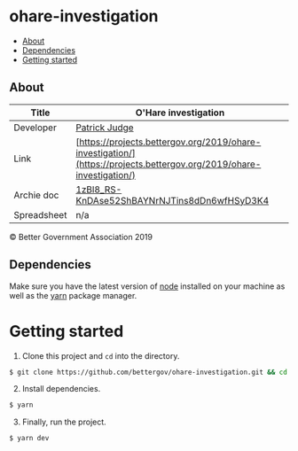 # ohare-investigation

- [About](#about)
- [Dependencies](#dependencies)
- [Getting started](#getting-started)

## About

| Title       | O&#39;Hare investigation                                                                                                                   |
| ----------- | ----------------------------------------------------------------------------------------------------------------------------------- |
| Developer   | [Patrick Judge](pjudge@bettergov.org)                                                                                               |
| Link        | [https://projects.bettergov.org/2019/ohare-investigation/](https://projects.bettergov.org/2019/ohare-investigation/)                          |
| Archie doc  | [1zBl8_RS-KnDAse52ShBAYNrNJTins8dDn6wfHSyD3K4](https://docs.google.com/document/d/1zBl8_RS-KnDAse52ShBAYNrNJTins8dDn6wfHSyD3K4/edit)           |
| Spreadsheet | n/a |

© Better Government Association 2019

## Dependencies

Make sure you have the latest version of [node](https://docs.npmjs.com/getting-started/installing-node) installed on your machine as well as the [yarn](https://yarnpkg.com/en/docs/install#mac-stable) package manager.

# Getting started

1.  Clone this project and `cd` into the directory.

```bash
$ git clone https://github.com/bettergov/ohare-investigation.git && cd ohare-investigation
```

2.  Install dependencies.

```bash
$ yarn
```

3.  Finally, run the project.

```bash
$ yarn dev
```
